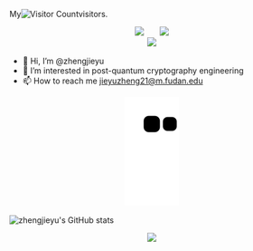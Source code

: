 

My![Visitor Count](https://profile-counter.glitch.me/Christmas/count.svg)visitors.

<div align="center">
<span>  </span>
<img height="170px" src="https://github-readme-stats.vercel.app/api?username=zhengjieyu" /><span>  </span><img height="170px" src="https://github-readme-stats.vercel.app/api/top-langs/?username=zhengjieyu&layout=compact&langs_count=8" />
<span>  </span>
</div>


<div align="center">
    <img  src="https://github-readme-streak-stats.herokuapp.com/?user=zhengjieyu" />
</div>

- 👋 Hi, I’m @zhengjieyu
- 👀 I’m interested in post-quantum cryptography engineering
- 📫 How to reach me jieyuzheng21@m.fudan.edu


<div align="center"><img src="https://raw.githubusercontent.com/zhengjieyu/zhengjieyu/main/assets/github-contribution-grid-snake.svg" ></div>

![zhengjieyu's GitHub stats](https://github-readme-stats.vercel.app/api?username=zhengjieyu&show_icons=true&theme=radical)


<p align="center">
<a title="github" target="_blank" href="https://github.com/zhengjieyu"><img src="https://img.shields.io/badge/dynamic/json?label=GitHub&suffix=%20followers&query=%24.data.totalSubs&url=https%3A%2F%2Fapi.spencerwoo.com%2Fsubstats%2F%3Fsource%3Dgithub%26queryKey%3Dzhengjieyu&labelColor=282c34&color=353940&logo=github&longCache=true" ></a>
</p>

<!--START_SECTION:waka-->
<!--END_SECTION:waka-->
